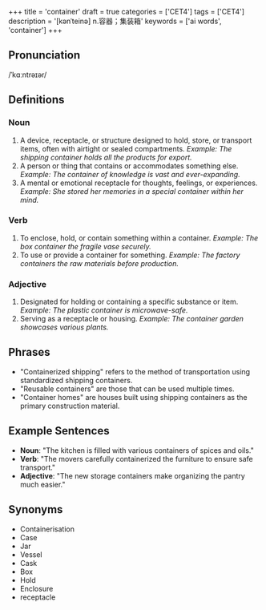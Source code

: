 +++
title = 'container'
draft = true
categories = ['CET4']
tags = ['CET4']
description = '[kənˈteinə] n.容器；集装箱'
keywords = ['ai words', 'container']
+++

## Pronunciation
/ˈkɑːntrəɪər/

## Definitions
### Noun
1. A device, receptacle, or structure designed to hold, store, or transport items, often with airtight or sealed compartments. *Example: The shipping container holds all the products for export.*
2. A person or thing that contains or accommodates something else. *Example: The container of knowledge is vast and ever-expanding.*
3. A mental or emotional receptacle for thoughts, feelings, or experiences. *Example: She stored her memories in a special container within her mind.*

### Verb
1. To enclose, hold, or contain something within a container. *Example: The box container the fragile vase securely.*
2. To use or provide a container for something. *Example: The factory containers the raw materials before production.*

### Adjective
1. Designated for holding or containing a specific substance or item. *Example: The plastic container is microwave-safe.*
2. Serving as a receptacle or housing. *Example: The container garden showcases various plants.*

## Phrases
- "Containerized shipping" refers to the method of transportation using standardized shipping containers.
- "Reusable containers" are those that can be used multiple times.
- "Container homes" are houses built using shipping containers as the primary construction material.

## Example Sentences
- **Noun**: "The kitchen is filled with various containers of spices and oils."
- **Verb**: "The movers carefully containerized the furniture to ensure safe transport."
- **Adjective**: "The new storage containers make organizing the pantry much easier."

## Synonyms
- Containerisation
- Case
- Jar
- Vessel
- Cask
- Box
- Hold
- Enclosure
- receptacle
